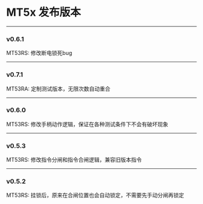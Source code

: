 # MT5x 发布版本
---

### v0.6.1

MT53RS: 修改断电锁死bug

---

### v0.7.1

MT53RA: 定制测试版本，无限次数自动重合

---

### v0.6.0

MT53RS: 修改手柄动作逻辑，保证在各种测试条件下不会有破坏现象

---

### v0.5.3

MT53RS: 修改指令分闸和指令合闸逻辑，兼容旧版本指令

---

### v0.5.2

MT53RS: 挂锁后，原来在合闸位置也会自动锁定，不需要先手动分闸再锁定